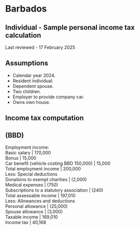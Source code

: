 # Barbados
## Individual - Sample personal income tax calculation
Last reviewed - 17 February 2025
## Assumptions
  * Calendar year 2024.
  * Resident individual.
  * Dependent spouse.
  * Two children. 
  * Employer to provide company car.
  * Owns own house.


## Income tax computation
(BBD)  
---  
Employment income:  
Basic salary | 170,000  
Bonus | 15,000  
Car benefit (vehicle costing BBD 150,000) | 15,000  
Total employment income | 200,000  
Less: Special deductions  
Donations to exempt charities | (2,000)  
Medical expenses | (750)  
Subscriptions to a statutory association | (240)  
Total assessable income | 197,010  
Less: Allowances and deductions  
Personal allowance | (25,000)  
Spouse allowance | (3,000)  
Taxable income | 169,010  
Income tax | 40,168
